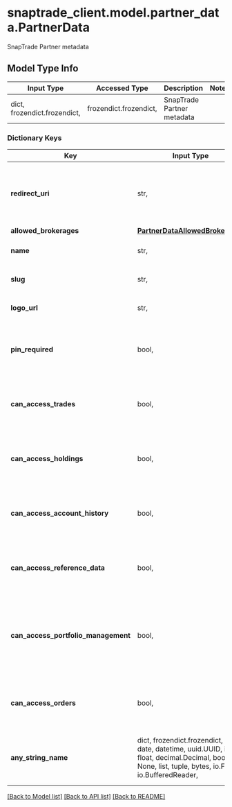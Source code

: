 # snaptrade_client.model.partner_data.PartnerData

SnapTrade Partner metadata

## Model Type Info
Input Type | Accessed Type | Description | Notes
------------ | ------------- | ------------- | -------------
dict, frozendict.frozendict,  | frozendict.frozendict,  | SnapTrade Partner metadata | 

### Dictionary Keys
Key | Input Type | Accessed Type | Description | Notes
------------ | ------------- | ------------- | ------------- | -------------
**redirect_uri** | str,  | str,  | URI to redirect user back to after user is done adding brokerage connections | [optional] 
**allowed_brokerages** | [**PartnerDataAllowedBrokerages**](PartnerDataAllowedBrokerages.md) | [**PartnerDataAllowedBrokerages**](PartnerDataAllowedBrokerages.md) |  | [optional] 
**name** | str,  | str,  | Name of Snaptrade Partner | [optional] 
**slug** | str,  | str,  | Slug of Snaptrade Partner | [optional] 
**logo_url** | str,  | str,  | URL to partner&#x27;s logo | [optional] 
**pin_required** | bool,  | BoolClass,  | Shows if pin is required by users to access connection page | [optional] 
**can_access_trades** | bool,  | BoolClass,  | Shows if users of Snaptrade partners can access trade endpoints | [optional] 
**can_access_holdings** | bool,  | BoolClass,  | Shows if Snaptrade partners can get user holdings data | [optional] 
**can_access_account_history** | bool,  | BoolClass,  | Shows if Snaptrade partners can get users account history data | [optional] 
**can_access_reference_data** | bool,  | BoolClass,  | Shows if Snaptrade partners can get users holdings data | [optional] 
**can_access_portfolio_management** | bool,  | BoolClass,  | Shows if users Snaptrade partners can access portfolio group management features | [optional] 
**can_access_orders** | bool,  | BoolClass,  | Shows if Snaptrade partners can get users account order history | [optional] 
**any_string_name** | dict, frozendict.frozendict, str, date, datetime, uuid.UUID, int, float, decimal.Decimal, bool, None, list, tuple, bytes, io.FileIO, io.BufferedReader,  | frozendict.frozendict, str, decimal.Decimal, BoolClass, NoneClass, tuple, bytes, FileIO | any string name can be used but the value must be the correct type | [optional]

[[Back to Model list]](../../README.md#documentation-for-models) [[Back to API list]](../../README.md#documentation-for-api-endpoints) [[Back to README]](../../README.md)

